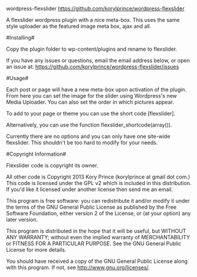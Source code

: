 wordpress-flexslider
https://github.com/korylprince/wordpress-flexslider

A flexslider wordpress plugin with a nice meta-box. This uses the same style uploader as the featured image meta box, ajax and all.

#Installing#

Copy the plugin folder to wp-content/plugins and rename to flexslider.

If you have any issues or questions, email the email address below, or open an issue at:
https://github.com/korylprince/wordpress-flexslider/issues

#Usage#

Each post or page will have a new meta-box upon activation of the plugin. From here you can set the image for the slider using Wordpress's new Media Uploader. You can also set the order in which pictures appear.

To add to your page or theme you can use the short code [flexslider].

Alternatively, you can use the function flexslider\_shortcode(array()).

Currently there are no options and you can only have one site-wide flexslider. This shouldn't be too hard to modify for your needs.

#Copyright Information#

Flexslider code is copyright its owner.

All other code is Copyright 2013 Kory Prince (korylprince at gmail dot com.) This code is licensed under the GPL v2 which is included in this distribution. If you'd like it licensed under another license then send me an email.

This program is free software: you can redistribute it and/or modify
it under the terms of the GNU General Public License as published by
the Free Software Foundation, either version 2 of the License, or
(at your option) any later version.

This program is distributed in the hope that it will be useful,
but WITHOUT ANY WARRANTY; without even the implied warranty of
MERCHANTABILITY or FITNESS FOR A PARTICULAR PURPOSE.  See the
GNU General Public License for more details.

You should have received a copy of the GNU General Public License
along with this program.  If not, see <http://www.gnu.org/licenses/>.
